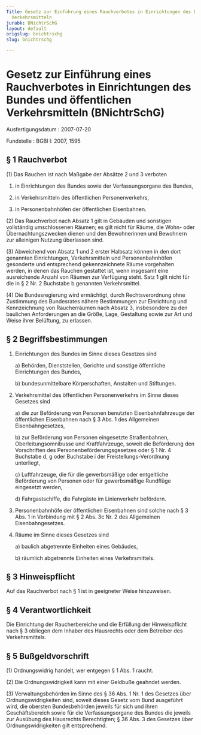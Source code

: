 ```yaml
---
Title: Gesetz zur Einführung eines Rauchverbotes in Einrichtungen des Bundes und öffentlichen
  Verkehrsmitteln
jurabk: BNichtrSchG
layout: default
origslug: bnichtrschg
slug: bnichtrschg

---
```


# Gesetz zur Einführung eines Rauchverbotes in Einrichtungen des Bundes und öffentlichen Verkehrsmitteln (BNichtrSchG)

Ausfertigungsdatum
:   2007-07-20

Fundstelle
:   BGBl I: 2007, 1595



## § 1 Rauchverbot

(1) Das Rauchen ist nach Maßgabe der Absätze 2 und 3 verboten

1.  in Einrichtungen des Bundes sowie der Verfassungsorgane des Bundes,


2.  in Verkehrsmitteln des öffentlichen Personenverkehrs,


3.  in Personenbahnhöfen der öffentlichen Eisenbahnen.




(2) Das Rauchverbot nach Absatz 1 gilt in Gebäuden und sonstigen
vollständig umschlossenen Räumen; es gilt nicht für Räume, die Wohn-
oder Übernachtungszwecken dienen und den Bewohnerinnen und Bewohnern
zur alleinigen Nutzung überlassen sind.

(3) Abweichend von Absatz 1 und 2 erster Halbsatz können in den dort
genannten Einrichtungen, Verkehrsmitteln und Personenbahnhöfen
gesonderte und entsprechend gekennzeichnete Räume vorgehalten werden,
in denen das Rauchen gestattet ist, wenn insgesamt eine ausreichende
Anzahl von Räumen zur Verfügung steht. Satz 1 gilt nicht für die in §
2 Nr. 2 Buchstabe b genannten Verkehrsmittel.

(4) Die Bundesregierung wird ermächtigt, durch Rechtsverordnung ohne
Zustimmung des Bundesrates nähere Bestimmungen zur Einrichtung und
Kennzeichnung von Raucherräumen nach Absatz 3, insbesondere zu den
baulichen Anforderungen an die Größe, Lage, Gestaltung sowie zur Art
und Weise ihrer Belüftung, zu erlassen.


## § 2 Begriffsbestimmungen


1.  Einrichtungen des Bundes im Sinne dieses Gesetzes sind

    a)  Behörden, Dienststellen, Gerichte und sonstige öffentliche
        Einrichtungen des Bundes,


    b)  bundesunmittelbare Körperschaften, Anstalten und Stiftungen.





2.  Verkehrsmittel des öffentlichen Personenverkehrs im Sinne dieses
    Gesetzes sind

    a)  die zur Beförderung von Personen benutzten Eisenbahnfahrzeuge der
        öffentlichen Eisenbahnen nach § 3 Abs. 1 des Allgemeinen
        Eisenbahngesetzes,


    b)  zur Beförderung von Personen eingesetzte Straßenbahnen,
        Oberleitungsomnibusse und Kraftfahrzeuge, soweit die Beförderung den
        Vorschriften des Personenbeförderungsgesetzes oder § 1 Nr. 4 Buchstabe
        d, g oder Buchstabe i der Freistellungs-Verordnung unterliegt,


    c)  Luftfahrzeuge, die für die gewerbsmäßige oder entgeltliche Beförderung
        von Personen oder für gewerbsmäßige Rundflüge eingesetzt werden,


    d)  Fahrgastschiffe, die Fahrgäste im Linienverkehr befördern.





3.  Personenbahnhöfe der öffentlichen Eisenbahnen sind solche nach § 3
    Abs. 1 in Verbindung mit § 2 Abs. 3c Nr. 2 des Allgemeinen
    Eisenbahngesetzes.


4.  Räume im Sinne dieses Gesetzes sind

    a)  baulich abgetrennte Einheiten eines Gebäudes,


    b)  räumlich abgetrennte Einheiten eines Verkehrsmittels.








## § 3 Hinweispflicht

Auf das Rauchverbot nach § 1 ist in geeigneter Weise hinzuweisen.


## § 4 Verantwortlichkeit

Die Einrichtung der Raucherbereiche und die Erfüllung der
Hinweispflicht nach § 3 obliegen dem Inhaber des Hausrechts oder dem
Betreiber des Verkehrsmittels.


## § 5 Bußgeldvorschrift

(1) Ordnungswidrig handelt, wer entgegen § 1 Abs. 1 raucht.

(2) Die Ordnungswidrigkeit kann mit einer Geldbuße geahndet werden.

(3) Verwaltungsbehörden im Sinne des § 36 Abs. 1 Nr. 1 des Gesetzes
über Ordnungswidrigkeiten sind, soweit dieses Gesetz vom Bund
ausgeführt wird, die obersten Bundesbehörden jeweils für sich und
ihren Geschäftsbereich sowie für die Verfassungsorgane des Bundes die
jeweils zur Ausübung des Hausrechts Berechtigten; § 36 Abs. 3 des
Gesetzes über Ordnungswidrigkeiten gilt entsprechend.

